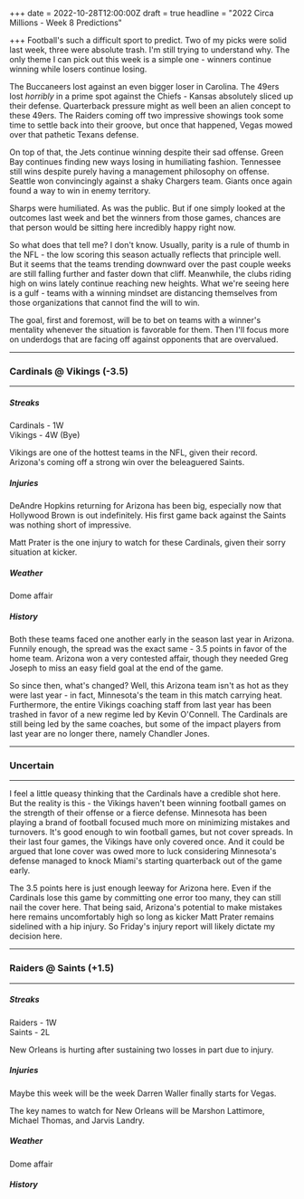 +++
date = 2022-10-28T12:00:00Z
draft = true
headline = "2022 Circa Millions - Week 8 Predictions"

+++
Football's such a difficult sport to predict. Two of my picks were solid last week, three were absolute trash. I'm still trying to understand why. The only theme I can pick out this week is a simple one - winners continue winning while losers continue losing.

The Buccaneers lost against an even bigger loser in Carolina. The 49ers lost _horribly_ in a prime spot against the Chiefs - Kansas absolutely sliced up their defense. Quarterback pressure might as well been an alien concept to these 49ers. The Raiders coming off two impressive showings took some time to settle back into their groove, but once that happened, Vegas mowed over that pathetic Texans defense.

On top of that, the Jets continue winning despite their sad offense. Green Bay continues finding new ways losing in humiliating fashion. Tennessee still wins despite purely having a management philosophy on offense. Seattle won convincingly against a shaky Chargers team. Giants once again found a way to win in enemy territory.

Sharps were humiliated. As was the public. But if one simply looked at the outcomes last week and bet the winners from those games, chances are that person would be sitting here incredibly happy right now.

So what does that tell me? I don't know. Usually, parity is a rule of thumb in the NFL - the low scoring this season actually reflects that principle well. But it seems that the teams trending downward over the past couple weeks are still falling further and faster down that cliff. Meanwhile, the clubs riding high on wins lately continue reaching new heights. What we're seeing here is a gulf - teams with a winning mindset are distancing themselves from those organizations that cannot find the will to win.

The goal, first and foremost, will be to bet on teams with a winner's mentality whenever the situation is favorable for them. Then I'll focus more on underdogs that are facing off against opponents that are overvalued.

***

### Cardinals @ Vikings (-3.5)

***

##### _Streaks_

Cardinals - 1W  
Vikings - 4W (Bye)

Vikings are one of the hottest teams in the NFL, given their record. Arizona's coming off a strong win over the beleaguered Saints.

##### _Injuries_

DeAndre Hopkins returning for Arizona has been big, especially now that Hollywood Brown is out indefinitely. His first game back against the Saints was nothing short of impressive.

Matt Prater is the one injury to watch for these Cardinals, given their sorry situation at kicker.

##### _Weather_

Dome affair

##### _History_

Both these teams faced one another early in the season last year in Arizona. Funnily enough, the spread was the exact same - 3.5 points in favor of the home team. Arizona won a very contested affair, though they needed Greg Joseph to miss an easy field goal at the end of the game.

So since then, what's changed? Well, this Arizona team isn't as hot as they were last year - in fact, Minnesota's the team in this match carrying heat. Furthermore, the entire Vikings coaching staff from last year has been trashed in favor of a new regime led by Kevin O'Connell. The Cardinals are still being led by the same coaches, but some of the impact players from last year are no longer there, namely Chandler Jones. 

***

### Uncertain

***

I feel a little queasy thinking that the Cardinals have a credible shot here. But the reality is this - the Vikings haven't been winning football games on the strength of their offense or a fierce defense. Minnesota has been playing a brand of football focused much more on minimizing mistakes and turnovers. It's good enough to win football games, but not cover spreads. In their last four games, the Vikings have only covered once. And it could be argued that lone cover was owed more to luck considering Minnesota's defense managed to knock Miami's starting quarterback out of the game early.

The 3.5 points here is just enough leeway for Arizona here. Even if the Cardinals lose this game by committing one error too many, they can still nail the cover here. That being said, Arizona's potential to make mistakes here remains uncomfortably high so long as kicker Matt Prater remains sidelined with a hip injury. So Friday's injury report will likely dictate my decision here.

***

### Raiders @ Saints (+1.5)

***

##### _Streaks_

Raiders - 1W  
Saints - 2L

New Orleans is hurting after sustaining two losses in part due to injury.

##### _Injuries_

Maybe this week will be the week Darren Waller finally starts for Vegas.

The key names to watch for New Orleans will be Marshon Lattimore, Michael Thomas, and Jarvis Landry.

##### _Weather_

Dome affair

##### _History_